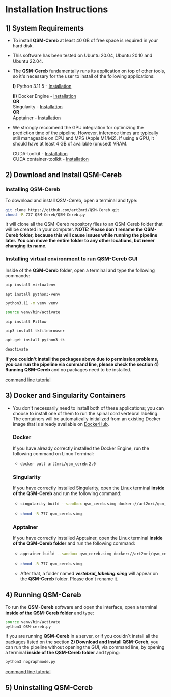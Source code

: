 # Installation Instructions

## 1) System Requirements  

- To install **QSM-Cereb** at least 40 GB of free space is required in your hard disk.    

- This software has been tested on Ubuntu 20.04, Ubuntu 20.10 and Ubuntu 22.04.

- The **QSM-Cereb** fundamentally runs its application on top of other tools, so it's necessary for the user to install of the following applications:
  
  **I)** Python 3.11.5 - [Installation](https://www.python.org/downloads/)
  
  **II)** Docker Engine - [Installation](https://docs.docker.com/engine/install/ubuntu/)  
   **OR**  
  Singularity - [Installation](https://github.com/apptainer/singularity/blob/master/INSTALL.md)  
   **OR**  
  Apptainer - [Installation](https://apptainer.org/docs/user/latest/quick_start.html#quick-installation)  

- We strongly reccomend the GPU integration for optimizing the prediction time of the pipeline. However, inference times are typically still manageable on CPU and MPS (Apple M1/M2). If using a GPU, it should have at least 4 GB of available (unused) VRAM.    
  
  CUDA-toolkit - [Installation](https://developer.nvidia.com/cuda-toolkit-archive)  
  CUDA container-toolkit - [Installation](https://docs.nvidia.com/datacenter/cloud-native/container-toolkit/latest/install-guide.html)

## 2) Download and Install QSM-Cereb 

### Installing QSM-Cereb

To download and install QSM-Cereb, open a terminal and type:  
  
```bash
git clone https://github.com/art2mri/QSM-Cereb.git  
chmod -R 777 QSM-Cereb/QSM-Cereb.py
```   
 
 It will clone all the QSM-Cereb repository files to an QSM-Cereb folder that will be created in your computer. **NOTE: Please don't rename the QSM-Cereb folder, because this will cause issues while running the pipeline later. You can move the entire folder to any other locations, but never changing its name**.

 ### Installing virtual environment to run QSM-Cereb GUI 

 Inside of the **QSM-Cereb** folder, open a terminal and type the following commands:  

 ```bash
pip install virtualenv
```
 ```bash
apt install python3-venv
```
 ```bash
python3.11 -m venv venv
```
 ```bash
source venv/bin/activate
```
 ```bash
pip install Pillow
```
 ```bash
pip3 install tkfilebrowser
```
 ```bash
apt-get install python3-tk
```
 ```bash
deactivate
```

**If you couldn't install the packages above due to permission problems, you can run the pipeline via command line, please check the section 4) Running QSM-Cereb** and no packages need to be installed.  

[command line tutorial](/command%20line%20TUTORIAL.md)  

## 3) Docker and Singularity Containers  

- You don't necessarily need to install both of these applications; you can choose to install one of them to run the spinal cord vertebral labeling. The containers will be automatically initialized from an existing Docker image that is already available on [DockerHub](https://hub.docker.com/repository/docker/art2mri/vertebral_labeling/general).

  ### Docker
  
  If you have already correctly installed the Docker Engine, run the following command on Linux Terminal:
   - ```bash
     docker pull art2mri/qsm_cereb:2.0
     ```
     
  ### Singularity

  If you have correctly installed Singularity, open the Linux terminal **inside of the QSM-Cereb** and run the following command:
  - ```bash
    singularity build --sandbox qsm_cereb.simg docker://art2mri/qsm_cereb:2.0
    ```
  - ```bash
    chmod -R 777 qsm_cereb.simg
    ```

  ### Apptainer

  If you have correctly installed Apptainer, open the Linux terminal **inside of the QSM-Cereb folder** and run the following command:
  - ```bash
    apptainer build --sandbox qsm_cereb.simg docker://art2mri/qsm_cereb:2.0
    ```
  - ```bash
    chmod -R 777 qsm_cereb.simg
    ```  
  - After that, a folder named ***vertebral_labeling.simg*** will appear on the **QSM-Cereb** folder. Please don't rename it.  
  

## 4) Running QSM-Cereb  

To run the **QSM-Cereb** software and open the interface, open a terminal **inside of the QSM-Cereb folder** and type:  

 ```bash
source venv/bin/activate  
python3 QSM-cereb.py
```
If you are running **QSM-Cereb** in a server, or if you couldn`t install all the packages listed on the section **2) Download and Install QSM-Cereb**, you can run the pipeline without opening the GUI, via command line, by opening a terminal **inside of the QSM-Cereb folder** and typing:  

 ```bash 
python3 nographmode.py  
```  
[command line tutorial](/command%20line%20TUTORIAL.md)  
 
## 5) Uninstalling QSM-Cereb     
 
